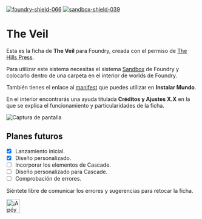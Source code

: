 [![foundry-shield-066]][foundry-url] [![sandbox-shield-039]][sandbox-url]

# The Veil

Esta es la ficha de **The Veil** para Foundry, creada con el permiso de [The Hills Press](https://www.thehillspress.es).

Para utilizar este sistema necesitas el sistema [Sandbox](https://gitlab.com/rolnl/sandbox-system-builder/-/tree/master) de Foundry y colocarlo dentro de una carpeta en el interior de worlds de Foundry.

También tienes el enlace al [manifest](https://raw.githubusercontent.com/WallaceMcGregor/foundry-the-veil/master/world.json) que puedes utilizar en **Instalar Mundo**.

En el interior encontrarás una ayuda titulada **Créditos y Ajustes X.X** en la que se explica el funcionamiento y particularidades de la ficha.

![Captura de pantalla](https://i.imgur.com/iDHU504.png)

## Planes futuros

- [x] Lanzamiento inicial.
- [x] Diseño personalizado.
- [ ] Incorporar los elementos de Cascade.
- [ ] Diseño personalizado para Cascade.
- [ ] Comprobación de errores.

Siéntete libre de comunicar los errores y sugerencias para retocar la ficha.

<a href='https://ko-fi.com/wallacemcgregor666' target='_blank'><img height='36' style='border:0px;height:36px;' src='https://cdn.ko-fi.com/cdn/kofi2.png?v=2' border='0' alt='¡Apóyame en Ko-Fi!' /></a>

[foundry-shield-066]: https://img.shields.io/badge/Foundry-0.6.6-informational
[sandbox-shield-039]: https://img.shields.io/badge/Sandbox-0.3.9-informational
[sandbox-url]: https://gitlab.com/rolnl/sandbox-system-builder/-/tree/master
[foundry-url]: https://foundryvtt.com/
